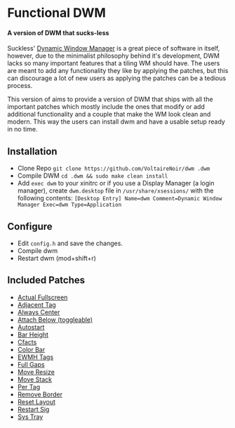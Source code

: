 # Functional DWM
#### A version of DWM that sucks-less

Suckless' [Dynamic Window Manager](https://dwm.suckless.org/) is a great piece of software in itself, however, due to the minimalist philosophy behind it's development, DWM lacks so many important features that a tiling WM should have. The users are meant to add any functionality they like by applying the patches, but this can discourage a lot of new users as applying the patches can be a tedious process.

This version of aims to provide a version of DWM that ships with all the important patches which mostly include the ones that modify or add additional functionality and a couple that make the WM look clean and modern. This way the users can install dwm and have a usable setup ready in no time.

## Installation
- Clone Repo
`git clone https://github.com/VoltaireNoir/dwm .dwm`
- Compile DWM
`cd .dwm && sudo make clean install`
- Add `exec dwm` to your xinitrc or if you use a Display Manager (a login manager), create `dwm.desktop` file in `/usr/share/xsessions/` with the following contents: 
`[Desktop Entry]
Name=dwm
Comment=Dynamic Window Manager
Exec=dwm
Type=Application`

## Configure
- Edit `config.h` and save the changes.
- Compile dwm
- Restart dwm (mod+shift+r)

## Included Patches
- [Actual Fullscreen](https://dwm.suckless.org/patches/actualfullscreen/)
- [Adjacent Tag](https://dwm.suckless.org/patches/adjacenttag/)
- [Always Center](https://dwm.suckless.org/patches/alwayscenter/)
- [Attach Below (toggleable)](https://dwm.suckless.org/patches/attachbelow/)
- [Autostart](https://dwm.suckless.org/patches/autostart/)
- [Bar Height](https://dwm.suckless.org/patches/bar_height/)
- [Cfacts](https://dwm.suckless.org/patches/cfacts/)
- [Color Bar](https://dwm.suckless.org/patches/colorbar/)
- [EWMH Tags](https://dwm.suckless.org/patches/ewmhtags/)
- [Full Gaps](https://dwm.suckless.org/patches/fullgaps/)
- [Move Resize](https://dwm.suckless.org/patches/moveresize/)
- [Move Stack](https://dwm.suckless.org/patches/movestack/)
- [Per Tag](https://dwm.suckless.org/patches/pertag/)
- [Remove Border](https://dwm.suckless.org/patches/removeborder/)
- [Reset Layout](https://dwm.suckless.org/patches/resetlayout/)
- [Restart Sig](https://dwm.suckless.org/patches/restartsig/)
- [Sys Tray](https://dwm.suckless.org/patches/systray/)
